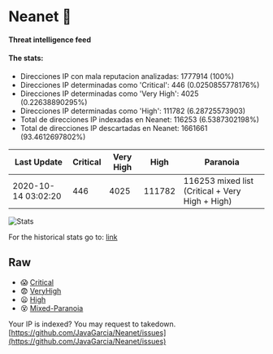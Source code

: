 # Neanet :hocho:
#### Threat intelligence feed
#### The stats:

- Direcciones IP con mala reputacion analizadas: 1777914 (100%)
- Direcciones IP determinadas como 'Critical':  446 (0.0250855778176%)
- Direcciones IP determinadas como 'Very High':  4025 (0.22638890295%)
- Direcciones IP determinadas como 'High':  111782 (6.28725573903)
- Total de direcciones IP indexadas en Neanet:  116253 (6.5387302198%)
- Total de direcciones IP descartadas en Neanet:  1661661 (93.4612697802%)

| Last Update | Critical | Very High | High | Paranoia |
| --- | --- | --- | --- | --- |
| 2020-10-14 03:02:20 | 446 | 4025 | 111782 | 116253 mixed list (Critical + Very High + High)|

![Stats](https://docs.google.com/spreadsheets/d/e/2PACX-1vSnaNMIXVabIpDJjufMlzH7poXnshF3mgd8Is1g9ytUEzVsP5my4Trn8f-xkoLLQ38xpL3HtmUexLo6/pubchart?oid=501124687&format=image)

For the historical stats go to: [link](/stats.csv)
## Raw
- :scream: [Critical](https://raw.githubusercontent.com/JavaGarcia/Neanet/master/blacklists/neanet_critical.txt)
- :fearful: [VeryHigh](https://raw.githubusercontent.com/JavaGarcia/Neanet/master/blacklists/neanet_veryHigh.txtt)
- :frowning: [High](https://raw.githubusercontent.com/JavaGarcia/Neanet/master/blacklists/neanet_high.txt)
- :dizzy_face: [Mixed-Paranoia](https://raw.githubusercontent.com/JavaGarcia/Neanet/master/blacklists/neanet_all.txt)


Your IP is indexed? You may request to takedown. [https://github.com/JavaGarcia/Neanet/issues](https://github.com/JavaGarcia/Neanet/issues)






















































































































































































































































































































































































































































































































































































































































































































































































































































































































































































































































































































































































































































































































































































































































